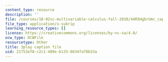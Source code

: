 ```yaml
---
content_type: resource
description: ''
file: /courses/18-02sc-multivariable-calculus-fall-2010/44R5HgbrUmc_captions.vtt
file_type: application/x-subrip
learning_resource_types: []
license: https://creativecommons.org/licenses/by-nc-sa/4.0/
ocw_type: OCWFile
resourcetype: Other
title: 3play caption file
uid: 21753ef8-c2c1-489e-b133-6634fa70b33a
---
```

